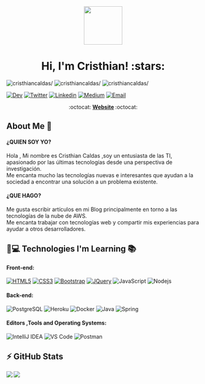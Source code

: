 <div id="header" align="center">
  <img src="https://media.giphy.com/media/M9gbBd9nbDrOTu1Mqx/giphy.gif" width="100"/>
</div>
<h1 align="center">Hi, I'm Cristhian! :stars:</h1>
<p align="left"> 
<img src=https://komarev.com/ghpvc/?username=cristhiancaldas alt=cristhiancaldas/>
<img src=https://img.shields.io/github/stars/cristhiancaldas?label=stars&style=social alt=cristhiancaldas/>
<img src=https://img.shields.io/github/followers/cristhiancaldas?label=follow&style=social  alt=cristhiancaldas/>
</p>

[![Dev](https://img.shields.io/badge/-dev.to-0A0A0A?style=flat&labelColor=0A0A0A&logo=dev.to&logoColor=white&link=https://dev.to/cristhiancaldas)](https://dev.to/cristhiancaldas)
[![Twitter](https://img.shields.io/twitter/follow/KaldasJhairzino?style=social)](https://twitter.com/KaldasJhairzino)
[![Linkedin](https://img.shields.io/badge/-LinkedIn-blue?style=flat&logo=Linkedin&logoColor=white&link=https://www.linkedin.com/in/caldasmendoza/)](https://www.linkedin.com/in/caldasmendoza/)
[![Medium](https://img.shields.io/badge/-Medium-000000?style=flat&labelColor=000000&logo=Medium&link=https://cristhiancaldas.medium.com/)](https://cristhiancaldas.medium.com/)
[![Email](https://img.shields.io/badge/-Email-c14438?style=flat&logo=Gmail&logoColor=white&link=mailto:mail@c.caldas.m@gmail.com)](mailto:mail@c.caldas.m@gmail.com)

<p align="center"> :octocat: <b><a href="https://www.kristhiandev.com">Website</a> </b> :octocat: </p>

## About Me :wave:
#### ¿QUIEN SOY YO?<br>
Hola , Mi nombre es Cristhian Caldas ,soy un entusiasta de las TI, apasionado por las últimas tecnologías desde una perspectiva de investigación.<br>
Me encanta mucho las tecnologías nuevas e interesantes que ayudan a la sociedad a encontrar una solución a un problema existente.

#### ¿QUE HAGO?<br>
Me gusta escribir artículos en mi Blog principalmente en torno a las tecnologías de la nube de AWS.<br>
Me encanta trabajar con tecnologías web y compartir mis experiencias para ayudar a otros desarrolladores.

<!-- More info on badges below: https://github.com/badges/shields/blob/master/doc/logos.md -->

## 🚀💻 Technologies I'm Learning :books:

#### Front-end:
[![HTML5](https://img.shields.io/badge/-HTML5-E34F26?style=flat&logo=html5&logoColor=white&link=https://github.com/BRdhanani)](https://github.com/BRdhanani) 
[![CSS3](https://img.shields.io/badge/-CSS3-1572B6?style=flat&logo=css3&link=https://github.com/BRdhanani)](https://github.com/BRdhanani) 
[![Bootstrap](https://img.shields.io/badge/-Bootstrap-563D7C?style=flat&logo=bootstrap&link=https://github.com/BRdhanani)](https://github.com/BRdhanani) 
[![JQuery](https://img.shields.io/badge/-JQuery-blue?style=flat&logo=jquery&link=https://github.com/BRdhanani)](https://github.com/BRdhanani) 
![JavaScript](https://img.shields.io/badge/-JavaScript-%23F7DF1C?style=flat-square&logo=javascript&logoColor=000000&color=d1b01f)
![Nodejs](https://img.shields.io/badge/-Nodejs-black?style=flat-square&logo=Node.js&logoColor=00d632)

#### Back-end:

![PostgreSQL](https://img.shields.io/badge/-PostgreSQL-336791?style=flat-square&logo=postgresql)
![Heroku](https://img.shields.io/badge/-Heroku-430098?style=flat-square&logo=heroku&logoColor=ffffff)
![Docker](https://img.shields.io/badge/-Docker-black?style=flat-square&logo=docker)
![Java](http://img.shields.io/badge/-Java-007396?style=flat-square&logo=java&logoColor=ffffff)
![Spring](http://img.shields.io/badge/-Spring-6DB33F?style=flat-square&logo=spring&logoColor=ffffff)

#### Editors ,Tools and Operating Systems:

![IntelliJ IDEA](http://img.shields.io/badge/-IntelliJ%20IDEA-000000?style=flat-square&logo=intellij-idea&logoColor=ffffff)
![VS Code](http://img.shields.io/badge/-VS%20Code-007ACC?style=flat-square&logo=visual-studio-code&logoColor=ffffff)
![Postman](https://img.shields.io/badge/Postman-black?style=flat-square&logo=postman)

## ⚡ GitHub Stats

<img align="left" src="https://github-readme-stats.vercel.app/api?username=cristhiancaldas&show_icons=true&count_private=true&theme=gruvbox" />
<img src="https://github-readme-stats.vercel.app/api/top-langs/?username=cristhiancaldas&layout=compact&count_private=true&theme=gruvbox" />
